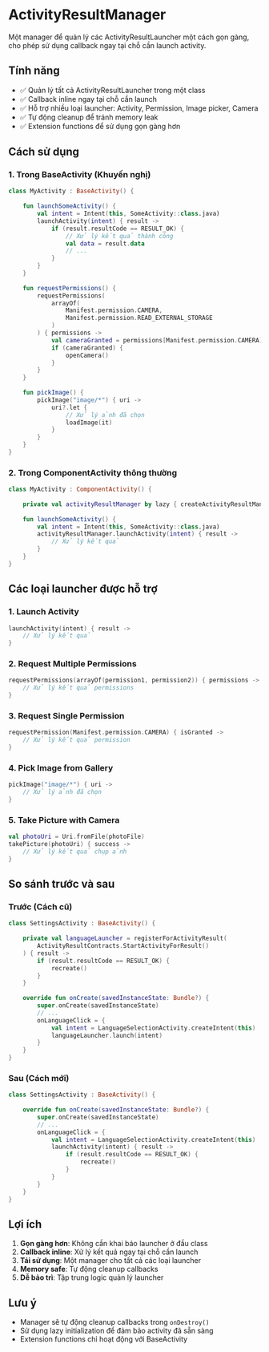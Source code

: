 # ActivityResultManager

Một manager để quản lý các ActivityResultLauncher một cách gọn gàng, cho phép sử dụng callback ngay tại chỗ cần launch activity.

## Tính năng

- ✅ Quản lý tất cả ActivityResultLauncher trong một class
- ✅ Callback inline ngay tại chỗ cần launch
- ✅ Hỗ trợ nhiều loại launcher: Activity, Permission, Image picker, Camera
- ✅ Tự động cleanup để tránh memory leak
- ✅ Extension functions để sử dụng gọn gàng hơn

## Cách sử dụng

### 1. Trong BaseActivity (Khuyến nghị)

```kotlin
class MyActivity : BaseActivity() {
    
    fun launchSomeActivity() {
        val intent = Intent(this, SomeActivity::class.java)
        launchActivity(intent) { result ->
            if (result.resultCode == RESULT_OK) {
                // Xử lý kết quả thành công
                val data = result.data
                // ...
            }
        }
    }
    
    fun requestPermissions() {
        requestPermissions(
            arrayOf(
                Manifest.permission.CAMERA,
                Manifest.permission.READ_EXTERNAL_STORAGE
            )
        ) { permissions ->
            val cameraGranted = permissions[Manifest.permission.CAMERA] ?: false
            if (cameraGranted) {
                openCamera()
            }
        }
    }
    
    fun pickImage() {
        pickImage("image/*") { uri ->
            uri?.let {
                // Xử lý ảnh đã chọn
                loadImage(it)
            }
        }
    }
}
```

### 2. Trong ComponentActivity thông thường

```kotlin
class MyActivity : ComponentActivity() {
    
    private val activityResultManager by lazy { createActivityResultManager() }
    
    fun launchSomeActivity() {
        val intent = Intent(this, SomeActivity::class.java)
        activityResultManager.launchActivity(intent) { result ->
            // Xử lý kết quả
        }
    }
}
```

## Các loại launcher được hỗ trợ

### 1. Launch Activity
```kotlin
launchActivity(intent) { result ->
    // Xử lý kết quả
}
```

### 2. Request Multiple Permissions
```kotlin
requestPermissions(arrayOf(permission1, permission2)) { permissions ->
    // Xử lý kết quả permissions
}
```

### 3. Request Single Permission
```kotlin
requestPermission(Manifest.permission.CAMERA) { isGranted ->
    // Xử lý kết quả permission
}
```

### 4. Pick Image from Gallery
```kotlin
pickImage("image/*") { uri ->
    // Xử lý ảnh đã chọn
}
```

### 5. Take Picture with Camera
```kotlin
val photoUri = Uri.fromFile(photoFile)
takePicture(photoUri) { success ->
    // Xử lý kết quả chụp ảnh
}
```

## So sánh trước và sau

### Trước (Cách cũ)
```kotlin
class SettingsActivity : BaseActivity() {
    
    private val languageLauncher = registerForActivityResult(
        ActivityResultContracts.StartActivityForResult()
    ) { result ->
        if (result.resultCode == RESULT_OK) {
            recreate()
        }
    }
    
    override fun onCreate(savedInstanceState: Bundle?) {
        super.onCreate(savedInstanceState)
        // ...
        onLanguageClick = {
            val intent = LanguageSelectionActivity.createIntent(this)
            languageLauncher.launch(intent)
        }
    }
}
```

### Sau (Cách mới)
```kotlin
class SettingsActivity : BaseActivity() {
    
    override fun onCreate(savedInstanceState: Bundle?) {
        super.onCreate(savedInstanceState)
        // ...
        onLanguageClick = {
            val intent = LanguageSelectionActivity.createIntent(this)
            launchActivity(intent) { result ->
                if (result.resultCode == RESULT_OK) {
                    recreate()
                }
            }
        }
    }
}
```

## Lợi ích

1. **Gọn gàng hơn**: Không cần khai báo launcher ở đầu class
2. **Callback inline**: Xử lý kết quả ngay tại chỗ cần launch
3. **Tái sử dụng**: Một manager cho tất cả các loại launcher
4. **Memory safe**: Tự động cleanup callbacks
5. **Dễ bảo trì**: Tập trung logic quản lý launcher

## Lưu ý

- Manager sẽ tự động cleanup callbacks trong `onDestroy()`
- Sử dụng lazy initialization để đảm bảo activity đã sẵn sàng
- Extension functions chỉ hoạt động với BaseActivity
